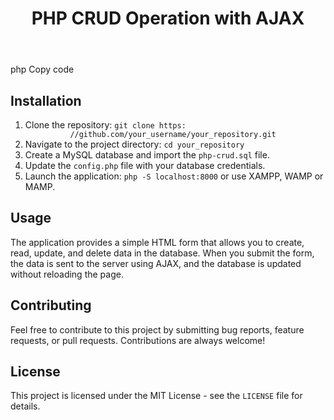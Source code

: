 <!DOCTYPE html>
<html>
<head>
	<meta charset="UTF-8">
<!-- 	<title>PHP CRUD Operation with AJAX</title> -->
</head>
<body>
	<header>
		<h1>PHP CRUD Operation with AJAX</h1>
	</header>
php
Copy code
<section>
	<h2>Installation</h2>
	<ol>
		<li>Clone the repository: <code>git clone https:
		  //github.com/your_username/your_repository.git</code></li>
		<li>Navigate to the project directory: <code>cd your_repository</code></li>
		<li>Create a MySQL database and import the <code>php-crud.sql</code> file.</li>
		<li>Update the <code>config.php</code> file with your database credentials.</li>
		<li>Launch the application: <code>php -S localhost:8000</code> or use XAMPP, WAMP or MAMP.</li>
	</ol>
</section>

<section>
	<h2>Usage</h2>
	<p>The application provides a simple HTML form that allows you to create, read, update, and delete data in the database. When you submit the form, the data is sent to the server using AJAX, and the database is updated without reloading the page.</p>
</section>

<section>
	<h2>Contributing</h2>
	<p>Feel free to contribute to this project by submitting bug reports, feature requests, or pull requests. Contributions are always welcome!</p>
</section>

<section>
	<h2>License</h2>
	<p>This project is licensed under the MIT License - see the <code>LICENSE</code> file for details.</p>
</section>
</body>
</html>
